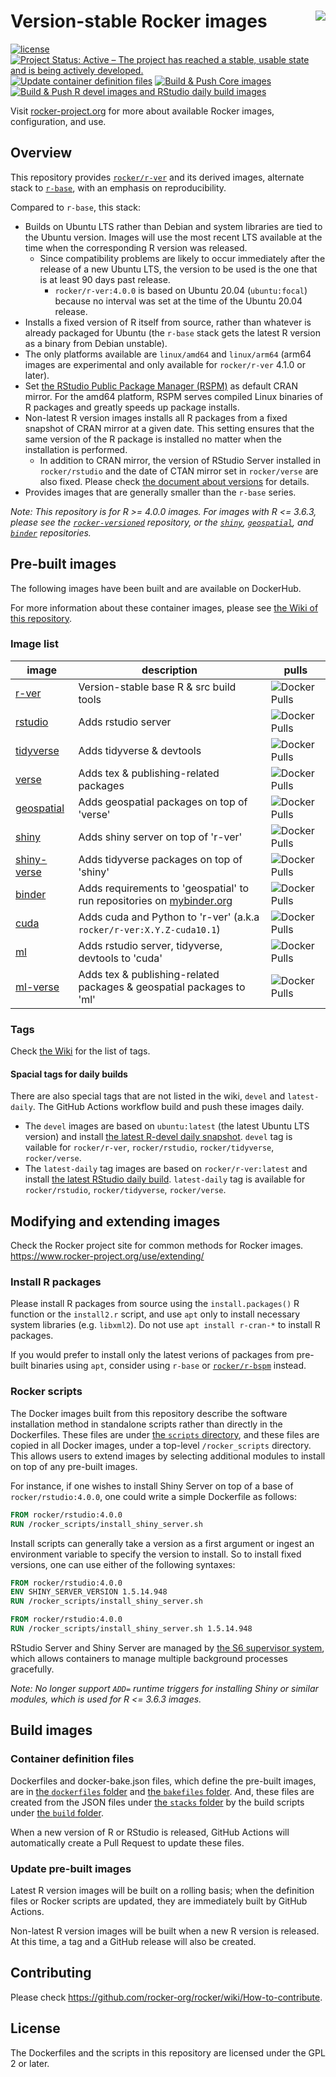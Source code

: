 # Version-stable Rocker images <img src="https://avatars0.githubusercontent.com/u/9100160?v=3&s=200" align="right">

<!-- badges: start -->

[![license](https://img.shields.io/badge/license-GPLv2-blue.svg)](https://opensource.org/licenses/GPL-2.0)
[![Project Status: Active – The project has reached a stable, usable state and is being actively developed.](https://www.repostatus.org/badges/latest/active.svg)](https://www.repostatus.org/#active)
[![Update container definition files](https://github.com/rocker-org/rocker-versioned2/actions/workflows/dockerfiles.yml/badge.svg)](https://github.com/rocker-org/rocker-versioned2/actions/workflows/dockerfiles.yml)
[![Build & Push Core images](https://github.com/rocker-org/rocker-versioned2/actions/workflows/core.yml/badge.svg)](https://github.com/rocker-org/rocker-versioned2/actions/workflows/core.yml)
[![Build & Push R devel images and RStudio daily build images](https://github.com/rocker-org/rocker-versioned2/actions/workflows/devel.yml/badge.svg)](https://github.com/rocker-org/rocker-versioned2/actions/workflows/devel.yml)

<!-- badges: end -->

Visit [rocker-project.org](https://rocker-project.org) for more about available Rocker images, configuration, and use.

## Overview

This repository provides [`rocker/r-ver`](https://hub.docker.com/r/rocker/r-ver) and its derived images,
alternate stack to [`r-base`](https://hub.docker.com/_/r-base),
with an emphasis on reproducibility.

Compared to `r-base`, this stack:

- Builds on Ubuntu LTS rather than Debian and system libraries are tied to the Ubuntu version.
  Images will use the most recent LTS available at the time when the corresponding R version was released.
  - Since compatibility problems are likely to occur immediately after the release of a new Ubuntu LTS,
    the version to be used is the one that is at least 90 days past release.
    - `rocker/r-ver:4.0.0` is based on Ubuntu 20.04 (`ubuntu:focal`)
      because no interval was set at the time of the Ubuntu 20.04 release.
- Installs a fixed version of R itself from source, rather than whatever is already packaged for Ubuntu
  (the `r-base` stack gets the latest R version as a binary from Debian unstable).
- The only platforms available are `linux/amd64` and `linux/arm64`
  (arm64 images are experimental and only available for `rocker/r-ver` 4.1.0 or later).
- Set [the RStudio Public Package Manager (RSPM)](https://packagemanager.rstudio.com) as default CRAN mirror.
  For the amd64 platform, RSPM serves compiled Linux binaries of R packages and greatly speeds up package installs.
- Non-latest R version images installs all R packages from a fixed snapshot of CRAN mirror at a given date.
  This setting ensures that the same version of the R package is installed no matter when the installation is performed.
  - In addition to CRAN mirror, the version of RStudio Server installed in `rocker/rstudio` and
    the date of CTAN mirror set in `rocker/verse` are also fixed.
    Please check [the document about versions](https://github.com/rocker-org/rocker-versioned2/wiki/Versions) for details.
- Provides images that are generally smaller than the `r-base` series.

_Note: This repository is for R >= 4.0.0 images.
For images with R <= 3.6.3, please see the [`rocker-versioned`](https://github.com/rocker-org/rocker-versioned) repository,
or the [`shiny`](https://github.com/rocker-org/shiny), [`geospatial`](https://github.com/rocker-org/geospatial),
and [`binder`](https://github.com/rocker-org/binder) repositories._

## Pre-built images

The following images have been built and are available on DockerHub.

For more information about these container images, please see [the Wiki of this repository](https://github.com/rocker-org/rocker-versioned2/wiki).

### Image list

| image                                                      | description                                                                                    | pulls                                                                   |
| ---------------------------------------------------------- | ---------------------------------------------------------------------------------------------- | ----------------------------------------------------------------------- |
| [r-ver](https://hub.docker.com/r/rocker/r-ver)             | Version-stable base R & src build tools                                                        | ![Docker Pulls](https://img.shields.io/docker/pulls/rocker/r-ver)       |
| [rstudio](https://hub.docker.com/r/rocker/rstudio)         | Adds rstudio server                                                                            | ![Docker Pulls](https://img.shields.io/docker/pulls/rocker/rstudio)     |
| [tidyverse](https://hub.docker.com/r/rocker/tidyverse)     | Adds tidyverse & devtools                                                                      | ![Docker Pulls](https://img.shields.io/docker/pulls/rocker/tidyverse)   |
| [verse](https://hub.docker.com/r/rocker/verse)             | Adds tex & publishing-related packages                                                         | ![Docker Pulls](https://img.shields.io/docker/pulls/rocker/verse)       |
| [geospatial](https://hub.docker.com/r/rocker/geospatial)   | Adds geospatial packages on top of 'verse'                                                     | ![Docker Pulls](https://img.shields.io/docker/pulls/rocker/geospatial)  |
| [shiny](https://hub.docker.com/r/rocker/shiny)             | Adds shiny server on top of 'r-ver'                                                            | ![Docker Pulls](https://img.shields.io/docker/pulls/rocker/shiny)       |
| [shiny-verse](https://hub.docker.com/r/rocker/shiny-verse) | Adds tidyverse packages on top of 'shiny'                                                      | ![Docker Pulls](https://img.shields.io/docker/pulls/rocker/shiny-verse) |
| [binder](https://hub.docker.com/r/rocker/binder)           | Adds requirements to 'geospatial' to run repositories on [mybinder.org](https://mybinder.org/) | ![Docker Pulls](https://img.shields.io/docker/pulls/rocker/binder)      |
| [cuda](https://hub.docker.com/r/rocker/cuda)               | Adds cuda and Python to 'r-ver' (a.k.a `rocker/r-ver:X.Y.Z-cuda10.1`)                          | ![Docker Pulls](https://img.shields.io/docker/pulls/rocker/cuda)        |
| [ml](https://hub.docker.com/r/rocker/ml)                   | Adds rstudio server, tidyverse, devtools to 'cuda'                                             | ![Docker Pulls](https://img.shields.io/docker/pulls/rocker/ml)          |
| [ml-verse](https://hub.docker.com/r/rocker/ml-verse)       | Adds tex & publishing-related packages & geospatial packages to 'ml'                           | ![Docker Pulls](https://img.shields.io/docker/pulls/rocker/ml-verse)    |

### Tags

Check [the Wiki](https://github.com/rocker-org/rocker-versioned2/wiki) for the list of tags.

#### Spacial tags for daily builds

There are also special tags that are not listed in the wiki, `devel` and `latest-daily`.
The GitHub Actions workflow build and push these images daily.

- The `devel` images are based on `ubuntu:latest` (the latest Ubuntu LTS version) and install [the latest R-devel daily snapshot](https://cloud.r-project.org/src/base-prerelease/).
  `devel` tag is vailable for `rocker/r-ver`, `rocker/rstudio`, `rocker/tidyverse`, `rocker/verse`.
- The `latest-daily` tag images are based on `rocker/r-ver:latest` and install [the latest RStudio daily build](https://dailies.rstudio.com/).
  `latest-daily` tag is available for `rocker/rstudio`, `rocker/tidyverse`, `rocker/verse`.

## Modifying and extending images

Check the Rocker project site for common methods for Rocker images. <https://www.rocker-project.org/use/extending/>

### Install R packages

Please install R packages from source using the `install.packages()` R function or the `install2.r` script,
and use `apt` only to install necessary system libraries (e.g. `libxml2`).
Do not use `apt install r-cran-*` to install R packages.

If you would prefer to install only the latest verions of packages from pre-built binaries using `apt`,
consider using `r-base` or [`rocker/r-bspm`](https://github.com/rocker-org/bspm) instead.

### Rocker scripts

The Docker images built from this repository describe the software installation method in standalone scripts
rather than directly in the Dockerfiles.
These files are under [the `scripts` directory](./scripts/), and these files are copied in all Docker images,
under a top-level `/rocker_scripts` directory.
This allows users to extend images by selecting additional modules to install on top of any pre-built images.

For instance, if one wishes to install Shiny Server on top of a base of `rocker/rstudio:4.0.0`,
one could write a simple Dockerfile as follows:

```Dockerfile
FROM rocker/rstudio:4.0.0
RUN /rocker_scripts/install_shiny_server.sh
```

Install scripts can generally take a version as a first argument or ingest an environment variable
to specify the version to install.
So to install fixed versions, one can use either of the following syntaxes:

```Dockerfile
FROM rocker/rstudio:4.0.0
ENV SHINY_SERVER_VERSION 1.5.14.948
RUN /rocker_scripts/install_shiny_server.sh
```

```Dockerfile
FROM rocker/rstudio:4.0.0
RUN /rocker_scripts/install_shiny_server.sh 1.5.14.948
```

RStudio Server and Shiny Server are managed by [the S6 supervisor system](https://github.com/just-containers/s6-overlay),
which allows containers to manage multiple background processes gracefully.

_Note: No longer support `ADD=` runtime triggers for installing Shiny or similar modules,
which is used for R <= 3.6.3 images._

## Build images

### Container definition files

Dockerfiles and docker-bake.json files, which define the pre-built images,
are in [the `dockerfiles` folder](./dockerfiles/) and [the `bakefiles` folder](./bakefiles/).
And,
these files are created from the JSON files under [the `stacks` folder](./stacks/)
by the build scripts under [the `build` folder](./build/).

When a new version of R or RStudio is released, GitHub Actions will automatically create a Pull Request to update these files.

### Update pre-built images

Latest R version images will be built on a rolling basis;
when the definition files or Rocker scripts are updated, they are immediately built by GitHub Actions.

Non-latest R version images will be built when a new R version is released.
At this time, a tag and a GitHub release will also be created.

## Contributing

Please check <https://github.com/rocker-org/rocker/wiki/How-to-contribute>.

## License

The Dockerfiles and the scripts in this repository are licensed under the GPL 2 or later.
